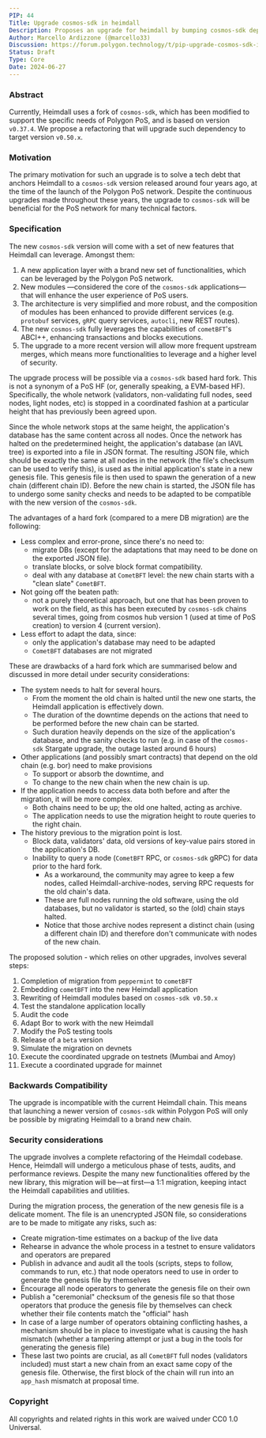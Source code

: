 ```yaml
---
PIP: 44
Title: Upgrade cosmos-sdk in heimdall
Description: Proposes an upgrade for heimdall by bumping cosmos-sdk dependency
Author: Marcello Ardizzone (@marcello33)
Discussion: https://forum.polygon.technology/t/pip-upgrade-cosmos-sdk-in-heimdall/17732
Status: Draft
Type: Core
Date: 2024-06-27
---
```


### Abstract

Currently, Heimdall uses a fork of `cosmos-sdk`, which has been modified to support the specific needs of Polygon PoS, and is based on version `v0.37.4`. We propose a refactoring that will upgrade such dependency to target version  `v0.50.x`.

### Motivation

The primary motivation for such an upgrade is to solve a tech debt that anchors Heimdall to a `cosmos-sdk` version released around four years ago, at the time of the launch of the Polygon PoS network. Despite the continuous upgrades made throughout these years, the upgrade to `cosmos-sdk` will be beneficial for the PoS network for many technical factors.

### Specification

The new `cosmos-sdk` version will come with a set of new features that Heimdall can leverage. Amongst them:
1. A new application layer with a brand new set of functionalities, which can be leveraged by the Polygon PoS network.
2. New modules —considered the core of the `cosmos-sdk` applications— that will enhance the user experience of PoS users.
3. The architecture is very simplified and more robust, and the composition of modules has been enhanced to provide different services (e.g. `protobuf` services, `gRPC` query services, `autocli`, new REST routes).
4. The new `cosmos-sdk` fully leverages the capabilities of `cometBFT`'s ABCI++, enhancing transactions and blocks executions.
5. The upgrade to a more recent version will allow more frequent upstream merges, which means more functionalities to leverage and a higher level of security.

The upgrade process will be possible via a `cosmos-sdk` based hard fork. This is not a synonym of a PoS HF (or, generally speaking, a EVM-based HF). Specifically, the whole network (validators, non-validating full nodes, seed nodes, light nodes, etc) is stopped in a coordinated fashion at a particular height that has previously been agreed upon.

Since the whole network stops at the same height, the application's database has the same content across all nodes. Once the network has halted on the predetermined height, the application's database (an IAVL tree) is exported into a file in JSON format. The resulting JSON file, which should be exactly the same at all nodes in the network (the file's checksum can be used to verify this), is used as the initial application's state in a new genesis file. This genesis file is then used to spawn the generation of a new chain (different chain ID). Before the new chain is started, the JSON file has to undergo some sanity checks and needs to be adapted to be compatible with the new version of the `cosmos-sdk`.

The advantages of a hard fork (compared to a mere DB migration) are the following:
- Less complex and error-prone, since there's no need to:
    - migrate DBs (except for the adaptations that may need to be done on the exported JSON file).
    - translate blocks, or solve block format compatibility.
    - deal with any database at `CometBFT` level: the new chain starts with a "clean slate" `CometBFT`.
- Not going off the beaten path:
    - not a purely theoretical approach, but one that has been proven to work on the field, as this has been executed by `cosmos-sdk` chains several times, going from cosmos hub version 1 (used at time of PoS creation) to version 4 (current version).
- Less effort to adapt the data, since:
    - only the application's database may need to be adapted
    - `CometBFT` databases are not migrated

These are drawbacks of a hard fork which are summarised below and discussed in more detail under security considerations:
- The system needs to halt for several hours.
    - From the moment the old chain is halted until the new one starts, the Heimdall application is effectively down.
    - The duration of the downtime depends on the actions that need to be performed before the new chain can be started.
    - Such duration heavily depends on the size of the application's database, and the sanity checks to run (e.g. in case of the `cosmos-sdk` Stargate upgrade, the outage lasted around 6 hours)
- Other applications (and possibly smart contracts) that depend on the old chain (e.g. bor) need to make provisions
    - To support or absorb the downtime, and
    - To change to the new chain when the new chain is up.
- If the application needs to access data both before and after the migration, it will be more complex.
    - Both chains need to be up; the old one halted, acting as archive.
    - The application needs to use the migration height to route queries to the right chain.
- The history previous to the migration point is lost.
    - Block data, validators' data, old versions of key-value pairs stored in the application's DB.
    - Inability to query a node (`CometBFT` RPC, or `cosmos-sdk` gRPC) for data prior to the hard fork.
        - As a workaround, the community may agree to keep a few nodes, called Heimdall-archive-nodes, serving RPC requests for the old chain's data.
        - These are full nodes running the old software, using the old databases, but no validator is started, so the (old) chain stays halted.
        - Notice that those archive nodes represent a distinct chain (using a different chain ID) and therefore don't communicate with nodes of the new chain.

The proposed solution - which relies on other upgrades, involves several steps:
1. Completion of migration from `peppermint` to `cometBFT`
2. Embedding `cometBFT` into the new Heimdall application
3. Rewriting of Heimdall modules based on `cosmos-sdk v0.50.x`
4. Test the standalone application locally
5. Audit the code
6. Adapt Bor to work with the new Heimdall
7. Modify the PoS testing tools
8. Release of a `beta` version
9. Simulate the migration on devnets
10. Execute the coordinated upgrade on testnets (Mumbai and Amoy)
11. Execute a coordinated upgrade for mainnet


### Backwards Compatibility

The upgrade is incompatible with the current Heimdall chain. This means that launching a newer version of `cosmos-sdk` within Polygon PoS will only be possible by migrating Heimdall to a brand new chain.

### Security considerations

The upgrade involves a complete refactoring of the Heimdall codebase. Hence, Heimdall will undergo a meticulous phase of tests, audits, and performance reviews. Despite the many new functionalities offered by the new library, this migration will be—at first—a 1:1 migration, keeping intact the Heimdall capabilities and utilities.

During the migration process, the generation of the new genesis file is a delicate moment. The file is an unencrypted JSON file, so considerations are to be made to mitigate any risks, such as:

* Create migration-time estimates on a backup of the live data
* Rehearse in advance the whole process in a testnet to ensure validators and operators are prepared
* Publish in advance and audit all the tools (scripts, steps to follow, commands to run, etc.) that node operators need to use in order to generate the genesis file by themselves
* Encourage all node operators to generate the genesis file on their own
* Publish a "ceremonial" checksum of the genesis file so that those operators that produce the genesis file by themselves can check whether their file contents match the "official" hash
* In case of a large number of operators obtaining conflicting hashes, a mechanism should be in place to investigate what is causing the hash mismatch (whether a tampering attempt or just a bug in the tools for generating the genesis file)
* These last two points are crucial, as all `CometBFT` full nodes (validators included) must start a new chain from an exact same copy of the genesis file. Otherwise, the first block of the chain will run into an `app_hash` mismatch at proposal time.


### Copyright

All copyrights and related rights in this work are waived under CC0 1.0 Universal.

